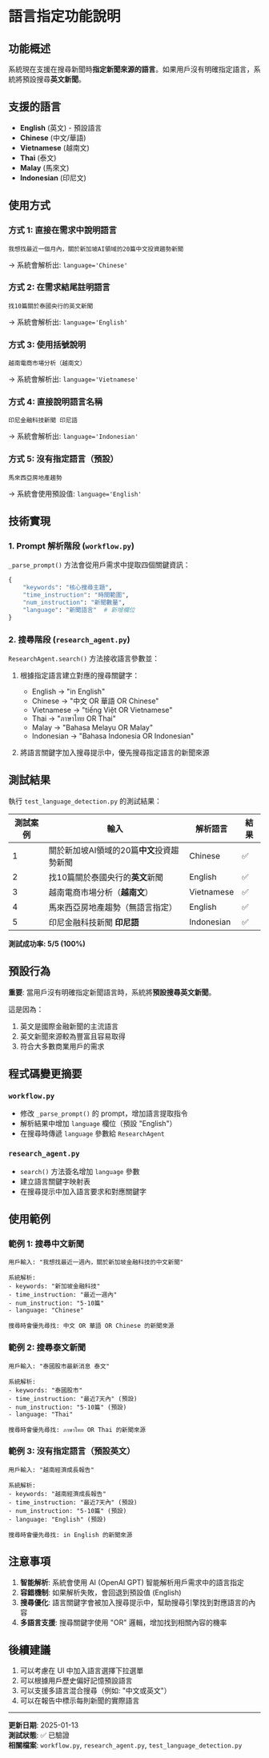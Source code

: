 # 語言指定功能說明

## 功能概述

系統現在支援在搜尋新聞時**指定新聞來源的語言**。如果用戶沒有明確指定語言，系統將預設搜尋**英文新聞**。

## 支援的語言

- **English** (英文) - 預設語言
- **Chinese** (中文/華語)
- **Vietnamese** (越南文)
- **Thai** (泰文)
- **Malay** (馬來文)
- **Indonesian** (印尼文)

## 使用方式

### 方式 1: 直接在需求中說明語言
```
我想找最近一個月內，關於新加坡AI領域的20篇中文投資趨勢新聞
```
→ 系統會解析出: `language='Chinese'`

### 方式 2: 在需求結尾註明語言
```
找10篇關於泰國央行的英文新聞
```
→ 系統會解析出: `language='English'`

### 方式 3: 使用括號說明
```
越南電商市場分析（越南文）
```
→ 系統會解析出: `language='Vietnamese'`

### 方式 4: 直接說明語言名稱
```
印尼金融科技新聞 印尼語
```
→ 系統會解析出: `language='Indonesian'`

### 方式 5: 沒有指定語言（預設）
```
馬來西亞房地產趨勢
```
→ 系統會使用預設值: `language='English'`

## 技術實現

### 1. Prompt 解析階段 (`workflow.py`)

`_parse_prompt()` 方法會從用戶需求中提取四個關鍵資訊：

```python
{
    "keywords": "核心搜尋主題",
    "time_instruction": "時間範圍",
    "num_instruction": "新聞數量",
    "language": "新聞語言"  # 新增欄位
}
```

### 2. 搜尋階段 (`research_agent.py`)

`ResearchAgent.search()` 方法接收語言參數並：

1. 根據指定語言建立對應的搜尋關鍵字：
   - English → "in English"
   - Chinese → "中文 OR 華語 OR Chinese"
   - Vietnamese → "tiếng Việt OR Vietnamese"
   - Thai → "ภาษาไทย OR Thai"
   - Malay → "Bahasa Melayu OR Malay"
   - Indonesian → "Bahasa Indonesia OR Indonesian"

2. 將語言關鍵字加入搜尋提示中，優先搜尋指定語言的新聞來源

## 測試結果

執行 `test_language_detection.py` 的測試結果：

| 測試案例 | 輸入 | 解析語言 | 結果 |
|---------|------|---------|------|
| 1 | 關於新加坡AI領域的20篇**中文**投資趨勢新聞 | Chinese | ✅ |
| 2 | 找10篇關於泰國央行的**英文**新聞 | English | ✅ |
| 3 | 越南電商市場分析（**越南文**） | Vietnamese | ✅ |
| 4 | 馬來西亞房地產趨勢（無語言指定） | English | ✅ |
| 5 | 印尼金融科技新聞 **印尼語** | Indonesian | ✅ |

**測試成功率: 5/5 (100%)**

## 預設行為

**重要**: 當用戶沒有明確指定新聞語言時，系統將**預設搜尋英文新聞**。

這是因為：
1. 英文是國際金融新聞的主流語言
2. 英文新聞來源較為豐富且容易取得
3. 符合大多數商業用戶的需求

## 程式碼變更摘要

### `workflow.py`
- 修改 `_parse_prompt()` 的 prompt，增加語言提取指令
- 解析結果中增加 `language` 欄位（預設 "English"）
- 在搜尋時傳遞 `language` 參數給 `ResearchAgent`

### `research_agent.py`
- `search()` 方法簽名增加 `language` 參數
- 建立語言關鍵字映射表
- 在搜尋提示中加入語言要求和對應關鍵字

## 使用範例

### 範例 1: 搜尋中文新聞
```
用戶輸入: "我想找最近一週內，關於新加坡金融科技的中文新聞"

系統解析:
- keywords: "新加坡金融科技"
- time_instruction: "最近一週內"
- num_instruction: "5-10篇"
- language: "Chinese"

搜尋時會優先尋找: 中文 OR 華語 OR Chinese 的新聞來源
```

### 範例 2: 搜尋泰文新聞
```
用戶輸入: "泰國股市最新消息 泰文"

系統解析:
- keywords: "泰國股市"
- time_instruction: "最近7天內" (預設)
- num_instruction: "5-10篇" (預設)
- language: "Thai"

搜尋時會優先尋找: ภาษาไทย OR Thai 的新聞來源
```

### 範例 3: 沒有指定語言（預設英文）
```
用戶輸入: "越南經濟成長報告"

系統解析:
- keywords: "越南經濟成長報告"
- time_instruction: "最近7天內" (預設)
- num_instruction: "5-10篇" (預設)
- language: "English" (預設)

搜尋時會優先尋找: in English 的新聞來源
```

## 注意事項

1. **智能解析**: 系統會使用 AI (OpenAI GPT) 智能解析用戶需求中的語言指定
2. **容錯機制**: 如果解析失敗，會回退到預設值 (English)
3. **搜尋優化**: 語言關鍵字會被加入搜尋提示中，幫助搜尋引擎找到對應語言的內容
4. **多語言支援**: 搜尋關鍵字使用 "OR" 邏輯，增加找到相關內容的機率

## 後續建議

1. 可以考慮在 UI 中加入語言選擇下拉選單
2. 可以根據用戶歷史偏好記憶預設語言
3. 可以支援多語言混合搜尋（例如: "中文或英文"）
4. 可以在報告中標示每則新聞的實際語言

---

**更新日期**: 2025-01-13  
**測試狀態**: ✅ 已驗證  
**相關檔案**: `workflow.py`, `research_agent.py`, `test_language_detection.py`
